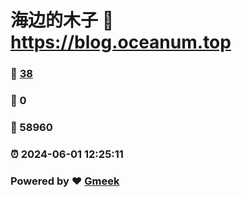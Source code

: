 # 海边的木子 :link: https://blog.oceanum.top 
### :page_facing_up: [38](https://blog.oceanum.top/tag.html) 
### :speech_balloon: 0 
### :hibiscus: 58960 
### :alarm_clock: 2024-06-01 12:25:11 
### Powered by :heart: [Gmeek](https://github.com/Meekdai/Gmeek)
